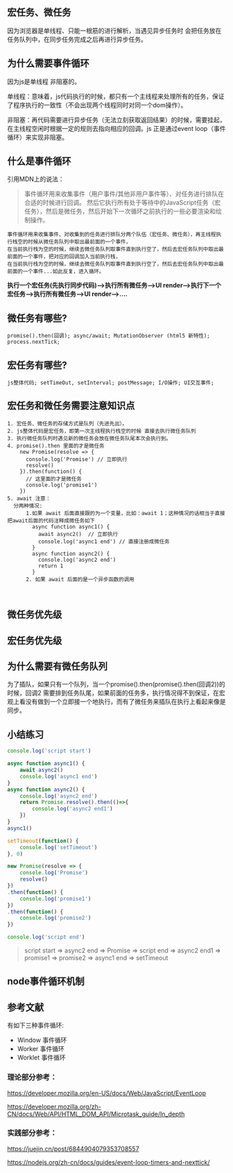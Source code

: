 ## 宏任务、微任务
因为浏览器是单线程、只能一根筋的进行解析，当遇见异步任务时 会把任务放在任务队列中，在同步任务完成之后再进行异步任务。

## 为什么需要事件循环

因为js是单线程 非阻塞的。

单线程：意味着，js代码执行的时候，都只有一个主线程来处理所有的任务，保证了程序执行的一致性（不会出现两个线程同时对同一个dom操作）。

非阻塞：再代码需要进行异步任务（无法立刻获取返回结果）的时候，需要挂起，在主线程空闲时根据一定的规则去指向相应的回调。js 正是通过event loop（事件循环）来实现非阻塞。

## 什么是事件循环
引用MDN上的说法：
> 事件循环用来收集事件（用户事件/其他非用户事件等）、对任务进行排队在合适的时候进行回调。
> 然后它执行所有处于等待中的JavaScript任务（宏任务），然后是微任务，然后开始下一次循环之前执行的一些必要渲染和绘制操作。

```
事件循环用来收集事件、对收集到的任务进行排队分两个队伍（宏任务、微任务），再主线程执行栈空的时候从微任务队列中取出最前面的一个事件，
在当前执行栈为空的时候，继续去微任务队列取事件直到执行空了，然后去宏任务队列中取出最前面的一个事件，把对应的回调加入当前执行栈，
在当前执行栈为空的时候，继续去微任务队列取事件直到执行空了，然后去宏任务队列中取出最前面的一个事件...如此反复，进入循环。
```
**执行一个宏任务(先执行同步代码)-->执行所有微任务-->UI render-->执行下一个宏任务-->执行所有微任务-->UI render-->....**
## 微任务有哪些?
```text
promise().then(回调); async/await; MutationObserver (html5 新特性); process.nextTick;
```

## 宏任务有哪些?
```text
js整体代码; setTimeOut, setInterval; postMessage; I/O操作; UI交互事件;
```
## 宏任务和微任务需要注意知识点
```text
1. 宏任务、微任务的存储方式是队列（先进先出）。
2. js整体代码是宏任务，即第一次主线程执行栈空的时候 直接去执行微任务队列
3. 执行微任务队列时遇见新的微任务会放在微任务队尾本次会执行到。
4. promise().then 里面的才是微任务
    new Promise(resolve => {
      console.log('Promise') // 立即执行
      resolve()
    }).then(function() {
      // 这里面的才是微任务
      console.log('promise1')
    })
5. await 注意：
  分两种情况:
      1.如果 await 后面直接跟的为一个变量，比如：await 1；这种情况的话相当于直接把await后面的代码注释成微任务如下
        async function async1() {
          await async2()  // 立即执行
          console.log('async1 end') // 直接注册成微任务
        }
        async function async2() {
          console.log('async2 end')
          return 1
        }
      2. 如果 await 后面的是一个异步函数的调用
        
     
```
## 微任务优先级

## 宏任务优先级

## 为什么需要有微任务队列
为了插队，如果只有一个队列，当一个promise().then(promise().then(回调2))的时候，回调2 需要排到任务队尾，如果前面的任务多，执行情况得不到保证，在宏观上看没有做到一个立即接一个地执行，而有了微任务来插队在执行上看起来像是同步。

## 小结练习
```js
console.log('script start')

async function async1() {
    await async2()
    console.log('async1 end')
}
async function async2() {
    console.log('async2 end')
    return Promise.resolve().then(()=>{
        console.log('async2 end1')
    })
}
async1()

setTimeout(function() {
    console.log('setTimeout')
}, 0)

new Promise(resolve => {
    console.log('Promise')
    resolve()
})
.then(function() {
    console.log('promise1')
})
.then(function() {
    console.log('promise2')
})

console.log('script end')
```
> script start => async2 end => Promise => script end => async2 end1 => promise1 => promise2 => async1 end => setTimeout

## node事件循环机制

## 参考文献

有如下三种事件循环:
- Window 事件循环
- Worker 事件循环
- Worklet 事件循环


### 理论部分参考：
https://developer.mozilla.org/en-US/docs/Web/JavaScript/EventLoop

https://developer.mozilla.org/zh-CN/docs/Web/API/HTML_DOM_API/Microtask_guide/In_depth
### 实践部分参考：
https://juejin.cn/post/6844904079353708557

https://nodejs.org/zh-cn/docs/guides/event-loop-timers-and-nexttick/

